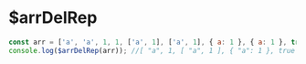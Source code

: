 # $arrDelRep

<ContainerBox title="介绍">
<template #desc>
去掉数组内重复的对象、数组、字符串
</template>
</ContainerBox>

<ContainerBox title="基础用法">

```js
const arr = ['a', 'a', 1, 1, ['a', 1], ['a', 1], { a: 1 }, { a: 1 }, true, true];
console.log($arrDelRep(arr)); //[ "a", 1, [ "a", 1 ], { "a": 1 }, true ]
```

<ShowCode>
<template #codes>

```js
export function $arrDelRep(arr) {
  let obj = {};
  return arr.filter((ele) => {
    if (!obj[ele]) {
      obj[ele] = true;
      return true;
    }
  });
}
```

</template>
</ShowCode>
</ContainerBox>
